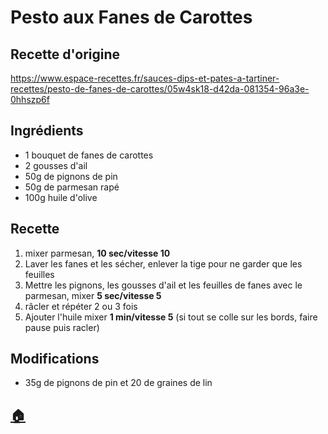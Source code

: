 # Pesto aux Fanes de Carottes
## Recette d'origine
https://www.espace-recettes.fr/sauces-dips-et-pates-a-tartiner-recettes/pesto-de-fanes-de-carottes/05w4sk18-d42da-081354-96a3e-0hhszp6f

## Ingrédients
- 1 bouquet de fanes de carottes
- 2 gousses d'ail
- 50g de pignons de pin
- 50g de parmesan rapé
- 100g huile d'olive

## Recette
1. mixer parmesan, **10 sec/vitesse 10**
2. Laver les fanes et les sécher, enlever la tige pour ne garder que les feuilles
3. Mettre les pignons, les gousses d'ail et les feuilles de fanes avec le parmesan, mixer **5 sec/vitesse 5**
4. râcler et répéter 2 ou 3 fois
5. Ajouter l'huile mixer **1 min/vitesse 5** (si tout se colle sur les bords, faire pause puis racler)


## Modifications
- 35g de pignons de pin et 20 de graines de lin


## [:house:](/)
